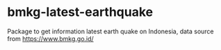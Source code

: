 # bmkg-latest-earthquake
Package to get information latest earth quake on Indonesia, data source from https://www.bmkg.go.id/
